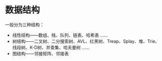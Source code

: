 # 数据结构

一般分为三种结构：

- 线性结构——数组、栈、队列、链表、哈希表 ......
- 树结构——二叉树、二分搜索树、AVL、红黑树、Treap、Splay、堆、Trie、线段树、K-D树、并查集、哈夫曼树 ......
- 图结构——邻接矩阵、邻接表